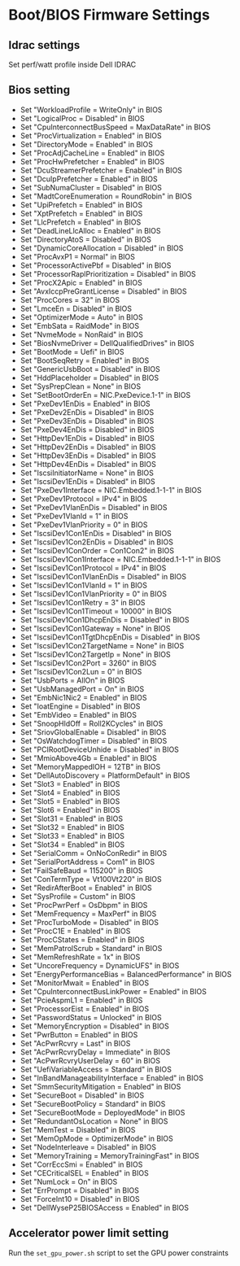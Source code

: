 # Boot/BIOS Firmware Settings

## Idrac settings
Set perf/watt profile inside Dell IDRAC

## Bios setting
  - Set "WorkloadProfile = WriteOnly" in BIOS
  - Set "LogicalProc = Disabled" in BIOS
  - Set "CpuInterconnectBusSpeed = MaxDataRate" in BIOS
  - Set "ProcVirtualization = Enabled" in BIOS
  - Set "DirectoryMode = Enabled" in BIOS
  - Set "ProcAdjCacheLine = Enabled" in BIOS
  - Set "ProcHwPrefetcher = Enabled" in BIOS
  - Set "DcuStreamerPrefetcher = Enabled" in BIOS
  - Set "DcuIpPrefetcher = Enabled" in BIOS
  - Set "SubNumaCluster = Disabled" in BIOS
  - Set "MadtCoreEnumeration = RoundRobin" in BIOS
  - Set "UpiPrefetch = Enabled" in BIOS
  - Set "XptPrefetch = Enabled" in BIOS
  - Set "LlcPrefetch = Enabled" in BIOS
  - Set "DeadLineLlcAlloc = Enabled" in BIOS
  - Set "DirectoryAtoS = Disabled" in BIOS
  - Set "DynamicCoreAllocation = Disabled" in BIOS
  - Set "ProcAvxP1 = Normal" in BIOS
  - Set "ProcessorActivePbf = Disabled" in BIOS
  - Set "ProcessorRaplPrioritization = Disabled" in BIOS
  - Set "ProcX2Apic = Enabled" in BIOS
  - Set "AvxIccpPreGrantLicense = Disabled" in BIOS
  - Set "ProcCores = 32" in BIOS
  - Set "LmceEn = Disabled" in BIOS
  - Set "OptimizerMode = Auto" in BIOS
  - Set "EmbSata = RaidMode" in BIOS
  - Set "NvmeMode = NonRaid" in BIOS
  - Set "BiosNvmeDriver = DellQualifiedDrives" in BIOS
  - Set "BootMode = Uefi" in BIOS
  - Set "BootSeqRetry = Enabled" in BIOS
  - Set "GenericUsbBoot = Disabled" in BIOS
  - Set "HddPlaceholder = Disabled" in BIOS
  - Set "SysPrepClean = None" in BIOS
  - Set "SetBootOrderEn = NIC.PxeDevice.1-1" in BIOS
  - Set "PxeDev1EnDis = Enabled" in BIOS
  - Set "PxeDev2EnDis = Disabled" in BIOS
  - Set "PxeDev3EnDis = Disabled" in BIOS
  - Set "PxeDev4EnDis = Disabled" in BIOS
  - Set "HttpDev1EnDis = Disabled" in BIOS
  - Set "HttpDev2EnDis = Disabled" in BIOS
  - Set "HttpDev3EnDis = Disabled" in BIOS
  - Set "HttpDev4EnDis = Disabled" in BIOS
  - Set "IscsiInitiatorName = None" in BIOS
  - Set "IscsiDev1EnDis = Disabled" in BIOS
  - Set "PxeDev1Interface = NIC.Embedded.1-1-1" in BIOS
  - Set "PxeDev1Protocol = IPv4" in BIOS
  - Set "PxeDev1VlanEnDis = Disabled" in BIOS
  - Set "PxeDev1VlanId = 1" in BIOS
  - Set "PxeDev1VlanPriority = 0" in BIOS
  - Set "IscsiDev1Con1EnDis = Disabled" in BIOS
  - Set "IscsiDev1Con2EnDis = Disabled" in BIOS
  - Set "IscsiDev1ConOrder = Con1Con2" in BIOS
  - Set "IscsiDev1Con1Interface = NIC.Embedded.1-1-1" in BIOS
  - Set "IscsiDev1Con1Protocol = IPv4" in BIOS
  - Set "IscsiDev1Con1VlanEnDis = Disabled" in BIOS
  - Set "IscsiDev1Con1VlanId = 1" in BIOS
  - Set "IscsiDev1Con1VlanPriority = 0" in BIOS
  - Set "IscsiDev1Con1Retry = 3" in BIOS
  - Set "IscsiDev1Con1Timeout = 10000" in BIOS
  - Set "IscsiDev1Con1DhcpEnDis = Disabled" in BIOS
  - Set "IscsiDev1Con1Gateway = None" in BIOS
  - Set "IscsiDev1Con1TgtDhcpEnDis = Disabled" in BIOS
  - Set "IscsiDev1Con2TargetName = None" in BIOS
  - Set "IscsiDev1Con2TargetIp = None" in BIOS
  - Set "IscsiDev1Con2Port = 3260" in BIOS
  - Set "IscsiDev1Con2Lun = 0" in BIOS
  - Set "UsbPorts = AllOn" in BIOS
  - Set "UsbManagedPort = On" in BIOS
  - Set "EmbNic1Nic2 = Enabled" in BIOS
  - Set "IoatEngine = Disabled" in BIOS
  - Set "EmbVideo = Enabled" in BIOS
  - Set "SnoopHldOff = Roll2KCycles" in BIOS
  - Set "SriovGlobalEnable = Disabled" in BIOS
  - Set "OsWatchdogTimer = Disabled" in BIOS
  - Set "PCIRootDeviceUnhide = Disabled" in BIOS
  - Set "MmioAbove4Gb = Enabled" in BIOS
  - Set "MemoryMappedIOH = 12TB" in BIOS
  - Set "DellAutoDiscovery = PlatformDefault" in BIOS
  - Set "Slot3 = Enabled" in BIOS
  - Set "Slot4 = Enabled" in BIOS
  - Set "Slot5 = Enabled" in BIOS
  - Set "Slot6 = Enabled" in BIOS
  - Set "Slot31 = Enabled" in BIOS
  - Set "Slot32 = Enabled" in BIOS
  - Set "Slot33 = Enabled" in BIOS
  - Set "Slot34 = Enabled" in BIOS
  - Set "SerialComm = OnNoConRedir" in BIOS
  - Set "SerialPortAddress = Com1" in BIOS
  - Set "FailSafeBaud = 115200" in BIOS
  - Set "ConTermType = Vt100Vt220" in BIOS
  - Set "RedirAfterBoot = Enabled" in BIOS
  - Set "SysProfile = Custom" in BIOS
  - Set "ProcPwrPerf = OsDbpm" in BIOS
  - Set "MemFrequency = MaxPerf" in BIOS
  - Set "ProcTurboMode = Disabled" in BIOS
  - Set "ProcC1E = Enabled" in BIOS
  - Set "ProcCStates = Enabled" in BIOS
  - Set "MemPatrolScrub = Standard" in BIOS
  - Set "MemRefreshRate = 1x" in BIOS
  - Set "UncoreFrequency = DynamicUFS" in BIOS
  - Set "EnergyPerformanceBias = BalancedPerformance" in BIOS
  - Set "MonitorMwait = Enabled" in BIOS
  - Set "CpuInterconnectBusLinkPower = Enabled" in BIOS
  - Set "PcieAspmL1 = Enabled" in BIOS
  - Set "ProcessorEist = Enabled" in BIOS
  - Set "PasswordStatus = Unlocked" in BIOS
  - Set "MemoryEncryption = Disabled" in BIOS
  - Set "PwrButton = Enabled" in BIOS
  - Set "AcPwrRcvry = Last" in BIOS
  - Set "AcPwrRcvryDelay = Immediate" in BIOS
  - Set "AcPwrRcvryUserDelay = 60" in BIOS
  - Set "UefiVariableAccess = Standard" in BIOS
  - Set "InBandManageabilityInterface = Enabled" in BIOS
  - Set "SmmSecurityMitigation = Enabled" in BIOS
  - Set "SecureBoot = Disabled" in BIOS
  - Set "SecureBootPolicy = Standard" in BIOS
  - Set "SecureBootMode = DeployedMode" in BIOS
  - Set "RedundantOsLocation = None" in BIOS
  - Set "MemTest = Disabled" in BIOS
  - Set "MemOpMode = OptimizerMode" in BIOS
  - Set "NodeInterleave = Disabled" in BIOS
  - Set "MemoryTraining = MemoryTrainingFast" in BIOS
  - Set "CorrEccSmi = Enabled" in BIOS
  - Set "CECriticalSEL = Enabled" in BIOS
  - Set "NumLock = On" in BIOS
  - Set "ErrPrompt = Disabled" in BIOS
  - Set "ForceInt10 = Disabled" in BIOS
  - Set "DellWyseP25BIOSAccess = Enabled" in BIOS
  
## Accelerator power limit setting 
Run the `set_gpu_power.sh` script to set the GPU power constraints 
 
